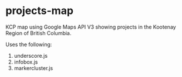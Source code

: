 # projects-map
KCP map using Google Maps API V3 showing projects in the Kootenay Region of British Columbia.

Uses the following:
1. underscore.js
2. infobox.js
3. markercluster.js
